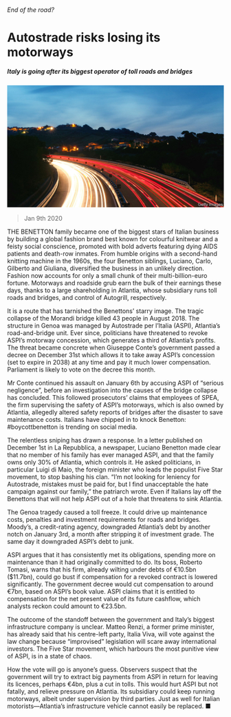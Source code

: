 ###### End of the road?

# Autostrade risks losing its motorways 

##### Italy is going after its biggest operator of toll roads and bridges 

![image](images/20200111_WBP003_0.jpg) 

> Jan 9th 2020 

THE BENETTON family became one of the biggest stars of Italian business by building a global fashion brand best known for colourful knitwear and a feisty social conscience, promoted with bold adverts featuring dying AIDS patients and death-row inmates. From humble origins with a second-hand knitting machine in the 1960s, the four Benetton siblings, Luciano, Carlo, Gilberto and Giuliana, diversified the business in an unlikely direction. Fashion now accounts for only a small chunk of their multi-billion-euro fortune. Motorways and roadside grub earn the bulk of their earnings these days, thanks to a large shareholding in Atlantia, whose subsidiary runs toll roads and bridges, and control of Autogrill, respectively.

It is a route that has tarnished the Benettons’ starry image. The tragic collapse of the Morandi bridge killed 43 people in August 2018. The structure in Genoa was managed by Autostrade per l’Italia (ASPI), Atlantia’s road-and-bridge unit. Ever since, politicians have threatened to revoke ASPI’s motorway concession, which generates a third of Atlantia’s profits. The threat became concrete when Giuseppe Conte’s government passed a decree on December 31st which allows it to take away ASPI’s concession (set to expire in 2038) at any time and pay it much lower compensation. Parliament is likely to vote on the decree this month.


Mr Conte continued his assault on January 6th by accusing ASPI of “serious negligence”, before an investigation into the causes of the bridge collapse has concluded. This followed prosecutors’ claims that employees of SPEA, the firm supervising the safety of ASPI’s motorways, which is also owned by Atlantia, allegedly altered safety reports of bridges after the disaster to save maintenance costs. Italians have chipped in to knock Benetton: #boycottbenetton is trending on social media.

The relentless sniping has drawn a response. In a letter published on December 1st in La Repubblica, a newspaper, Luciano Benetton made clear that no member of his family has ever managed ASPI, and that the family owns only 30% of Atlantia, which controls it. He asked politicians, in particular Luigi di Maio, the foreign minister who leads the populist Five Star movement, to stop bashing his clan. “I’m not looking for leniency for Autostrade, mistakes must be paid for, but I find unacceptable the hate campaign against our family,” the patriarch wrote. Even if Italians lay off the Benettons that will not help ASPI out of a hole that threatens to sink Atlantia.

The Genoa tragedy caused a toll freeze. It could drive up maintenance costs, penalties and investment requirements for roads and bridges. Moody’s, a credit-rating agency, downgraded Atlantia’s debt by another notch on January 3rd, a month after stripping it of investment grade. The same day it downgraded ASPI’s debt to junk.

ASPI argues that it has consistently met its obligations, spending more on maintenance than it had originally committed to do. Its boss, Roberto Tomasi, warns that his firm, already wilting under debts of €10.5bn ($11.7bn), could go bust if compensation for a revoked contract is lowered significantly. The government decree would cut compensation to around €7bn, based on ASPI’s book value. ASPI claims that it is entitled to compensation for the net present value of its future cashflow, which analysts reckon could amount to €23.5bn.

The outcome of the standoff between the government and Italy’s biggest infrastructure company is unclear. Matteo Renzi, a former prime minister, has already said that his centre-left party, Italia Viva, will vote against the law change because “improvised” legislation will scare away international investors. The Five Star movement, which harbours the most punitive view of ASPI, is in a state of chaos.

How the vote will go is anyone’s guess. Observers suspect that the government will try to extract big payments from ASPI in return for leaving its licences, perhaps €4bn, plus a cut in tolls. This would hurt ASPI but not fatally, and relieve pressure on Atlantia. Its subsidiary could keep running motorways, albeit under supervision by third parties. Just as well for Italian motorists—Atlantia’s infrastructure vehicle cannot easily be replaced. ■


